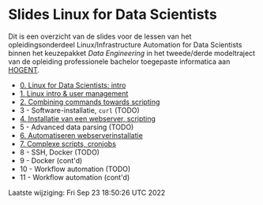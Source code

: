 # Slides Linux for Data Scientists

Dit is een overzicht van de slides voor de lessen van het opleidingsonderdeel Linux/Infrastructure Automation for Data Scientists binnen het keuzepakket *Data Engineering* in het tweede/derde modeltraject van de opleiding professionele bachelor toegepaste informatica aan [HOGENT](https://www.hogent.be/).

- [0. Linux for Data Scientists: intro](00-linux-ds-intro.html)
- [1. Linux intro &amp; user management](01-user-mgmt.html)
- [2. Combining commands towards scripting](02-towards-scripting.html)
- 3 - Software-installatie, `curl` (TODO)
- [4. Installatie van een webserver, scripting](04-installatie-webserver.html)
- 5 - Advanced data parsing (TODO)
- [6. Automatiseren webserverinstallatie](06-automatiseren.html)
- [7. Complexe scripts, cronjobs](07-scripting-cronjobs.html)
- 8 - SSH, Docker (TODO)
- 9 - Docker (cont'd)
- 10 - Workflow automation (TODO)
- 11 - Workflow automation (cont'd)

Laatste wijziging: Fri Sep 23 18:50:26 UTC 2022